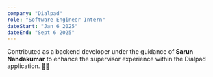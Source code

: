 ```yaml
---
company: "Dialpad"
role: "Software Engineer Intern"
dateStart: "Jan 6 2025"
dateEnd: "Sept 6 2025"
---
```


Contributed as a backend developer under the guidance of **Sarun Nandakumar** to enhance the supervisor experience within the Dialpad application. 🚀💼
